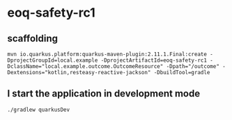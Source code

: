 # eoq-safety-rc1

## scaffolding

```shell
mvn io.quarkus.platform:quarkus-maven-plugin:2.11.1.Final:create -DprojectGroupId=local.example -DprojectArtifactId=eoq-safety-rc1 -DclassName="local.example.outcome.OutcomeResource" -Dpath="/outcome" -Dextensions="kotlin,resteasy-reactive-jackson" -DbuildTool=gradle
```

## I start the application in development mode

```shell
./gradlew quarkusDev
```
